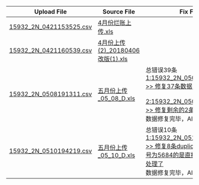 |Upload File|Source File|Fix File|
|---|---|---|
|[15932_2N_0421153525.csv](./upload/15932_2N_0421153525.csv)|[4月份烂账上传.xls](./source/201804/4月份烂账上传.xls)| |
|[15932_2N_0421160539.csv](./upload/15932_2N_0421160539.csv)|[4月份上传(2)_20180406改版(1).xls](./source/201804/4月份上传(2)_20180406改版(1).xls)| |
|[15932_2N_0508191311.csv](./upload/15932_2N_0508191311.csv)|[五月份上传_05_08_D.xls](./source/201805/五月份上传_05_08_D.xls)|总错误39条<br> [1:15932_2N_0508191312.csv >> 修复37条数据,还错误2条](./upload/fix/15932_2N_0508191312.csv) <br><br>[2:15932_2N_0508191313.csv >> 修复剩余的2条](./upload/fix/15932_2N_0508191313.csv) <br>数据修复完毕，All Done!|
|[15932_2N_0510194219.csv](./upload/15932_2N_0510194219.csv)|[五月份上传_05_10_D.xls](./source/201805/五月份上传_05_10_D.xls)|总错误10条<br> [1:15932_2N_0510195541.csv >> 修复8条duplicate,其中两条编号为5684的是直接刷卡的 不需要处理了](./upload/fix/15932_2N_0510195541.csv) <br>数据修复完毕，All Done!|
